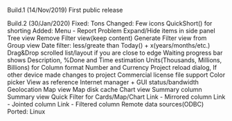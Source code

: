 Build.1 (14/Nov/2019)
	First public release

Build.2 (30/Jan/2020)
	Fixed: Tons
	Changed:
		Few icons
		QuickShort() for shorting
	Added:
		Menu - Report Problem
		Expand/Hide items in side panel Tree view
		Remove Filter view(keep content)
		Generate Filter view from Group view
		Date filter: less/greate than Today() + x(years/months/etc.)
		Drag&Drop scrolled list/layout if you are close to edge
		Waiting progress bar shows Description, %Done and Time estimation
		Units(Thousands, Millions, Billions) for Column format Number and Currency
		Project reload dialog, If other device made changes to project
		Commercial license file support
		Color picker
		View as reference
		Internet manager + GUI status/bandwidth
		Geolocation
		Map view
		Map disk cache
		Chart view
		Summary column
		Summary view
		Quick Filter for Cards/Map/Chart
		Link - Mirrored column
		Link - Jointed column
		Link - Filtered column
		Remote data sources(ODBC)
	Ported: Linux